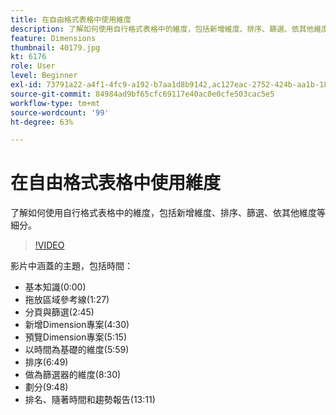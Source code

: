```yaml
---
title: 在自由格式表格中使用維度
description: 了解如何使用自行格式表格中的維度，包括新增維度、排序、篩選、依其他維度等細分。
feature: Dimensions
thumbnail: 40179.jpg
kt: 6176
role: User
level: Beginner
exl-id: 73791a22-a4f1-4fc9-a192-b7aa1d8b9142,ac127eac-2752-424b-aa1b-18a9688d42db
source-git-commit: 84984ad9bf65cfc69117e40ac0e0cfe503cac5e5
workflow-type: tm+mt
source-wordcount: '99'
ht-degree: 63%

---
```


# 在自由格式表格中使用維度

了解如何使用自行格式表格中的維度，包括新增維度、排序、篩選、依其他維度等細分。

>[!VIDEO](https://video.tv.adobe.com/v/40179/?quality=12&learn=on)

影片中涵蓋的主題，包括時間：

* 基本知識(0:00)
* 拖放區域參考線(1:27)
* 分頁與篩選(2:45)
* 新增Dimension專案(4:30)
* 預覽Dimension專案(5:15)
* 以時間為基礎的維度(5:59)
* 排序(6:49)
* 做為篩選器的維度(8:30)
* 劃分(9:48)
* 排名、隨著時間和趨勢報告(13:11)
